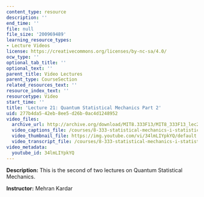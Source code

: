 ```yaml
---
content_type: resource
description: ''
end_time: ''
file: null
file_size: '200969489'
learning_resource_types:
- Lecture Videos
license: https://creativecommons.org/licenses/by-nc-sa/4.0/
ocw_type: ''
optional_tab_title: ''
optional_text: ''
parent_title: Video Lectures
parent_type: CourseSection
related_resources_text: ''
resource_index_text: ''
resourcetype: Video
start_time: ''
title: 'Lecture 21: Quantum Statistical Mechanics Part 2'
uid: 277b4da5-42eb-8ee5-d26b-0ac4d1248952
video_files:
  archive_url: http://archive.org/download/MIT8.333F13/MIT8_333F13_lec21_300k.mp4
  video_captions_file: /courses/8-333-statistical-mechanics-i-statistical-mechanics-of-particles-fall-2013/10e9328ab4145ad69732b9960c83e95d_34lmLIYpkYQ.vtt
  video_thumbnail_file: https://img.youtube.com/vi/34lmLIYpkYQ/default.jpg
  video_transcript_file: /courses/8-333-statistical-mechanics-i-statistical-mechanics-of-particles-fall-2013/8d8391a5b4d128c30b35fd1a1527df88_34lmLIYpkYQ.pdf
video_metadata:
  youtube_id: 34lmLIYpkYQ
---
```


**Description:** This is the second of two lectures on Quantum Statistical Mechanics.

**Instructor:** Mehran Kardar

